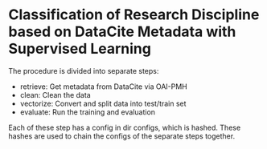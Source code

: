 # Classification of Research Discipline based on DataCite Metadata with Supervised Learning 

The procedure is divided into separate steps:
* retrieve: Get metadata from DataCite via OAI-PMH
* clean: Clean the data
* vectorize: Convert and split data into test/train set
* evaluate: Run the training and evaluation

Each of these step has a config in dir configs, which is hashed. These hashes are used
to chain the configs of the separate steps together. 
